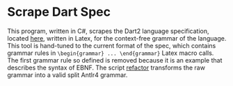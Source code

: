 # Scrape Dart Spec

This program, written in C#, scrapes the Dart2 language specification,
located [here](https://github.com/dart-lang/language/blob/master/specification/dartLangSpec.tex),
written in Latex, for the context-free grammar of the language.
This tool is hand-tuned to the current format
of the spec, which contains grammar rules in `\begin{grammar} ... \end{grammar}`
Latex macro calls. The first grammar rule so defined is removed because
it is an example that describes the syntax of EBNF.
The script [refactor](https://github.com/kaby76/ScrapeDartSpec/blob/master/refactor.sh)
transforms the raw grammar into a valid split Antlr4 grammar.
